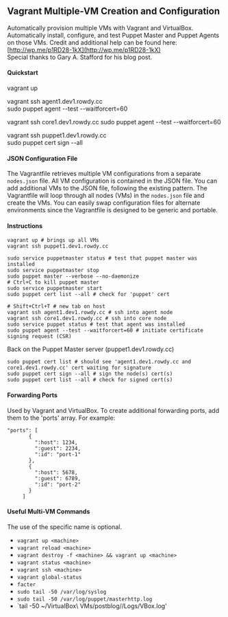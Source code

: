 ## Vagrant Multiple-VM Creation and Configuration
Automatically provision multiple VMs with Vagrant and VirtualBox. Automatically install, configure, and test
Puppet Master and Puppet Agents on those VMs. Credit and additional help can be found here:
[http://wp.me/p1RD28-1kX](http://wp.me/p1RD28-1kX)  
Special thanks to Gary A. Stafford for his blog post.  
 
#### Quickstart 
vagrant up 
  
vagrant ssh agent1.dev1.rowdy.cc  
sudo puppet agent --test --waitforcert=60  
  
vagrant ssh core1.dev1.rowdy.cc 
sudo puppet agent --test --waitforcert=60  
  
vagrant ssh puppet1.dev1.rowdy.cc  
sudo puppet cert sign --all  
  
#### JSON Configuration File
The Vagrantfile retrieves multiple VM configurations from a separate `nodes.json` file. All VM configuration is
contained in the JSON file. You can add additional VMs to the JSON file, following the existing pattern. The
Vagrantfile will loop through all nodes (VMs) in the `nodes.json` file and create the VMs. You can easily swap
configuration files for alternate environments since the Vagrantfile is designed to be generic and portable.
 
 
#### Instructions
```
vagrant up # brings up all VMs
vagrant ssh puppet1.dev1.rowdy.cc

sudo service puppetmaster status # test that puppet master was installed
sudo service puppetmaster stop
sudo puppet master --verbose --no-daemonize
# Ctrl+C to kill puppet master
sudo service puppetmaster start
sudo puppet cert list --all # check for 'puppet' cert

# Shift+Ctrl+T # new tab on host
vagrant ssh agent1.dev1.rowdy.cc # ssh into agent node
vagrant ssh core1.dev1.rowdy.cc # ssh into core node
sudo service puppet status # test that agent was installed
sudo puppet agent --test --waitforcert=60 # initiate certificate signing request (CSR)
```
Back on the Puppet Master server (puppet1.dev1.rowdy.cc)
```
sudo puppet cert list # should see 'agent1.dev1.rowdy.cc and core1.dev1.rowdy.cc' cert waiting for signature
sudo puppet cert sign --all # sign the node(s) cert(s)
sudo puppet cert list --all # check for signed cert(s)
```
#### Forwarding Ports
Used by Vagrant and VirtualBox. To create additional forwarding ports, add them to the 'ports' array. For example:
 ```
 "ports": [
        {
          ":host": 1234,
          ":guest": 2234,
          ":id": "port-1"
        },
        {
          ":host": 5678,
          ":guest": 6789,
          ":id": "port-2"
        }
      ]
```
#### Useful Multi-VM Commands
The use of the specific <machine> name is optional.
* `vagrant up <machine>`
* `vagrant reload <machine>`
* `vagrant destroy -f <machine> && vagrant up <machine>`
* `vagrant status <machine>`
* `vagrant ssh <machine>`
* `vagrant global-status`
* `facter`
* `sudo tail -50 /var/log/syslog`
* `sudo tail -50 /var/log/puppet/masterhttp.log`
* `tail -50 ~/VirtualBox\ VMs/postblog/<machine>/Logs/VBox.log'